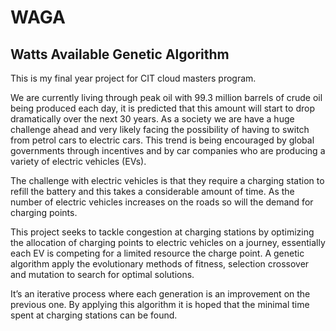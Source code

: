 # WAGA

## Watts Available Genetic Algorithm

This is my final year project for CIT cloud masters program.

We are currently living through peak oil with 99.3 million barrels of crude oil being
produced each day, it is predicted that this amount will start to drop dramatically
over the next 30 years. As a society we are have a huge challenge ahead and very likely
facing the possibility of having to switch from petrol cars to electric cars. This trend
is being encouraged by global governments through incentives and by car companies
who are producing a variety of electric vehicles (EVs). 

The challenge with electric vehicles is that they require a charging station to refill the battery and this takes a
considerable amount of time. As the number of electric vehicles increases on the roads
so will the demand for charging points. 

This project seeks to tackle congestion at charging stations by optimizing the allocation of charging points to electric vehicles on
a journey, essentially each EV is competing for a limited resource the charge point.
A genetic algorithm apply the evolutionary methods of fitness, selection crossover and
mutation to search for optimal solutions. 

It’s an iterative process where each generation is an improvement on the previous one. 
By applying this algorithm it is hoped that the minimal time spent at charging stations can be found.
